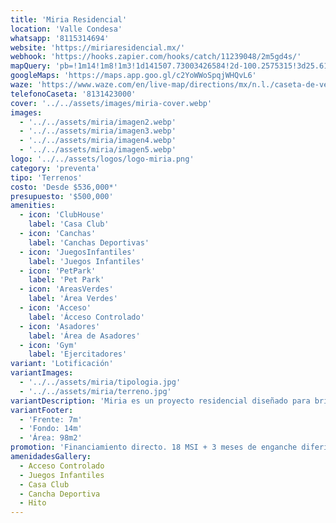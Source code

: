 ```yaml
---
title: 'Miria Residencial'
location: 'Valle Condesa'
whatsapp: '8115314694'
website: 'https://miriaresidencial.mx/'
webhook: 'https://hooks.zapier.com/hooks/catch/11239048/2m5gd4s/'
mapQuery: 'pb=!1m14!1m8!1m3!1d141507.73003426584!2d-100.2575315!3d25.6164061!3m2!1i1024!2i768!4f13.1!3m3!1m2!1s0x8662c33ddc09d07b%3A0xc335e692f5c4614e!2sCaseta%20de%20ventas%20-%20Valle%20Condesa!5e1!3m2!1sen!2sus!4v1728404162551!5m2!1sen!2sus'
googleMaps: 'https://maps.app.goo.gl/c2YoWWoSpqjWHQvL6'
waze: 'https://www.waze.com/en/live-map/directions/mx/n.l./caseta-de-ventas-valle-condesa?place=ChIJe9AJ3D3DYoYRTmHE9ZLmNcM'
telefonoCaseta: '8131423000'
cover: '../../assets/images/miria-cover.webp'
images:
  - '../../assets/miria/imagen2.webp'
  - '../../assets/miria/imagen3.webp'
  - '../../assets/miria/imagen4.webp'
  - '../../assets/miria/imagen5.webp'
logo: '../../assets/logos/logo-miria.png'
category: 'preventa'
tipo: 'Terrenos'
costo: 'Desde $536,000*'
presupuesto: '$500,000'
amenities:
  - icon: 'ClubHouse'
    label: 'Casa Club'
  - icon: 'Canchas'
    label: 'Canchas Deportivas'
  - icon: 'JuegosInfantiles'
    label: 'Juegos Infantiles'
  - icon: 'PetPark'
    label: 'Pet Park'
  - icon: 'AreasVerdes'
    label: 'Área Verdes'
  - icon: 'Acceso'
    label: 'Ácceso Controlado'
  - icon: 'Asadores'
    label: 'Área de Asadores'
  - icon: 'Gym'
    label: 'Ejercitadores'
variant: 'Lotificación'
variantImages:
  - '../../assets/miria/tipologia.jpg'
  - '../../assets/miria/terreno.jpg'
variantDescription: 'Miria es un proyecto residencial diseñado para brindarte tranquilidad y confort en un entorno natural y privilegiado, ideal para invertir o construir la casa que deseas.'
variantFooter:
  - 'Frente: 7m'
  - 'Fondo: 14m'
  - 'Área: 98m2'
promotion: 'Financiamiento directo. 18 MSI + 3 meses de enganche diferido'
amenidadesGallery:
  - Acceso Controlado
  - Juegos Infantiles
  - Casa Club
  - Cancha Deportiva
  - Hito
---
```

